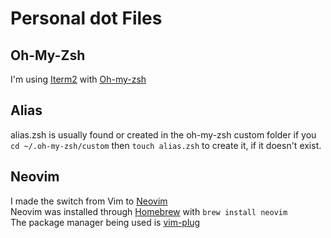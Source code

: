 # Personal dot Files

## Oh-My-Zsh
I'm using [Iterm2](https://iterm2.com/) with [Oh-my-zsh](https://ohmyz.sh/)

## Alias
alias.zsh is usually found or created in the oh-my-zsh custom folder if you
``cd ~/.oh-my-zsh/custom`` then ``touch alias.zsh`` to create it, if it doesn't exist.

## Neovim
I made the switch from Vim to [Neovim](https://neovim.io) <br>
Neovim was installed through [Homebrew](https://brew.sh/) with ``brew install neovim`` <br>
The package manager being used is [vim-plug](https://github.com/junegunn/vim-plug)

